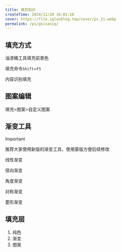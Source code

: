 ```yaml
---
title: 填充知识
createTime: 2024/11/28 16:01:18
cover: https://file.iglooblog.top/cover/ps_11.webp
permalink: /ps/gsisaxiq/
---
```

## 填充方式

油漆桶工具填充前景色

填充命令`Shift`+`F5`

内容识别填充

## 图案编辑

填充>图案>自定义图案

## 渐变工具

>[!important]
>
>推荐大家使用新版的渐变工具，使用蒙版方便后续修改

线性渐变

径向渐变

角度渐变

对称渐变

菱形渐变

## 填充层

1. 纯色
2. 渐变
3. 图案